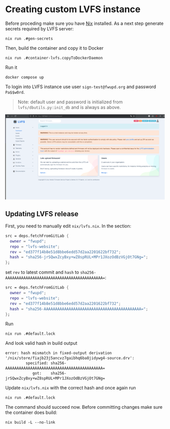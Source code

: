 # Creating custom LVFS instance

Before proceding make sure you have [Nix](https://nixos.org/download/) installed.
As a next step generate secrets required by LVFS server:

```shell
nix run .#gen-secrets
```

Then, build the container and copy it to Docker

```shell
nix run .#container-lvfs.copyToDockerDaemon
```

Run it

```shell
docker compose up
```

To login into LVFS instance use user `sign-test@fwupd.org` and password `Pa$$w0rd`.

> Note: default user and password is initialized from `lvfs/dbutils.py:init_db`
> and is always as above.

![](img/lvfs_welcome_screen.png)

## Updating LVFS release

First, you need to manually edit `nix/lvfs.nix`. In the section:

```nix
src = deps.fetchFromGitLab {
  owner = "fwupd";
  repo = "lvfs-website";
  rev = "ed377f14b8e51d8bbe6edd57d2aa2201622bf732";
  hash = "sha256-jrSQwxZcyBxy+wZ8spRUL+MPr1JXozOdBzVGjOt7GNg=";
};
```

set `rev` to latest commit and `hash` to `sha256-AAAAAAAAAAAAAAAAAAAAAAAAAAAAAAAAAAAAAAAAAAA=`:

```nix
src = deps.fetchFromGitLab {
  owner = "fwupd";
  repo = "lvfs-website";
  rev = "ed377f14b8e51d8bbe6edd57d2aa2201622bf732";
  hash = "sha256-AAAAAAAAAAAAAAAAAAAAAAAAAAAAAAAAAAAAAAAAAAA=";
};
```

Run

```shell
nix run .#default.lock
```

And look valid hash in build output

```
error: hash mismatch in fixed-output derivation '/nix/store/fiajb23j5ancvz7gaibhq6ba8jidywg4-source.drv':
         specified: sha256-AAAAAAAAAAAAAAAAAAAAAAAAAAAAAAAAAAAAAAAAAAA=
            got:    sha256-jrSQwxZcyBxy+wZ8spRUL+MPr1JXozOdBzVGjOt7GNg=
```

Update `nix/lvfs.nix` with the correct hash and once again run

```shell
nix run .#default.lock
```

The command should succeed now. Before committing changes make sure the
container does build:

```shell
nix build -L --no-link
```
